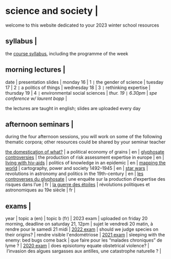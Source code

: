 # science and society |

welcome to this website dedicated to your 2023 winter school resources

## syllabus |

the [course syllabus](/resources/science-and-society-syllabus.pdf), including the programme of the week

## morning lectures |

date | presentation slides |
monday 16 | 1 `|` the gender of science |
tuesday 17 | 2 `|` a politics of things |
wednesday 18 | 3 `|` rethinking expertise |
thursday 19 | 4 `|` environmental social sciences |
*thur. 19 `|` 6.30pm* | *spe conference w/ laurent bopp* |

the lectures are taught in english; slides are uploaded every day

## afternoon seminars |

during the four afternoon sessions, you will work on some of the following thematic corpora; other resources could be shared by your seminar teacher

[the domestication of what?](/resources/science-and-society-grains-en.pdf) | a political economy of grains | en |
[glyphosate controversies](/resources/science-and-society-glyphosate-en.pdf) | the production of risk assessment expertise in europe | en |
[living with hiv-aids](/resources/science-and-society-aids-en.pdf) | politics of knowledge in an epidemic | en |
[mapping the world](/resources/science-and-society-maps-en.pdf) | cartography, power and society 1492–1945 | en |
[star wars](/resources/science-and-society-star-wars-en.pdf) | revolutions in astronomy and politics in the 19th-century | en |
[les controverses du glyphosate](/resources/science-and-society-glyphosate-fr.pdf) | une enquête sur la production d’expertise des risques dans l’ue | fr |
[la guerre des étoiles](/resources/science-and-society-star-wars-fr.pdf) | révolutions politiques et astronomiques au 19e siècle | fr |

## exams |

year | topic a (en) | topic b (fr) |
2023 exam | uploaded on friday 20 morning, deadline on saturday 21, 12pm | sujet le vendredi 20 matin, à rendre pour le samedi 21 midi |
[2022 exam](/resources/2022-science-and-society-exam.pdf) | should we judge species on their origins? | rendre visible l'endométriose |
[2021 exam](/resources/2021-science-and-society-exam.pdf) | sleeping with the enemy: bed bugs come back | que faire pour les “malades chroniques” de lyme ? |
[2020 exam](/resources/2020-science-and-society-exam.pdf) | does episiotomy equate obstetrical violence? | l’invasion des algues sargasses aux antilles, une catastrophe naturelle ? |
